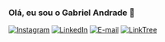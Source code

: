 ### Olá, eu sou o Gabriel Andrade 👋

[![Instagram](https://img.shields.io/badge/Instagram-E4405F?style=for-the-badge&logo=instagram&logoColor=white)](https://www.instagram.com/gabrielandrad3/)
[![LinkedIn](https://img.shields.io/badge/LinkedIn-0077B5?style=for-the-badge&logo=linkedin&logoColor=white)](https://www.linkedin.com/in/gabriel-andrade-981337252/)
[![E-mail](https://img.shields.io/badge/Gmail-D14836?style=for-the-badge&logo=gmail&logoColor=white)](mailto:gabrielandradeprogramador@gmail.com?subject=Contato%20via%20Github!&body=Digite%20sua%20mensagem%20aqui%20e%20eu%20lhe%20retorno%20em%20torno%20de%201hora!)
[![LinkTree](https://img.shields.io/badge/linktree-39E09B?style=for-the-badge&logo=linktree&logoColor=white)](https://linktr.ee/gabrielrodrigoandrade)
